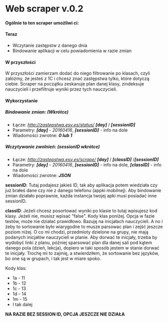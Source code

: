# Web scraper v.0.2
#### Ogólnie to ten scraper umożliwi ci:
#### Teraz
* Wczytanie zastępstw z danego dnia
* Bindowanie aplikacji w celu powiadomienia w razie zmian
    
#### W przyszłości
W przyszłości zamierzam dodać do niego filtrowanie po klasach, czyli załóżmy, że jesteś z 1C i chcesz znać zastępstwa tylko, które dotyczą ciebie. Scraper na początku zeskanuje plan danej klasy, zindeksuje nauczycieli i przefiltruje wyniki przez tych nauczycieli.

#### Wykorzystanie

##### Bindowanie zmian: (Wkrótce)

* Łącze: *http://zastepstwa.esy.es/status/* ***[day]*** / ***[sessionID]***
* Parametry: ***[day]*** - *20160416*, ***[sessionID]*** - info na dole
* Wiadomości zwrotne: ***0 lub 1***

##### Wczytywanie zwolnień: (sessionID wkrótce)

* Łącze: *http://zastepstwa.esy.es/scrape/* ***[day]*** / ***[classID]*** /***[sessionID]***
* Parametry: ***[day]*** - *20160416*, ***[sessionID]*** - info na dole, ***[classID]*** - info na dole
* Wiadomości zwrotne: ***JSON***

**sessionID**: Tutaj podajesz jakieś ID, tak aby aplikacja potem wiedziała czy już brałeś dane czy nie z danego telefonu (appki mobilnej). Aby bindowanie zmian działało poprawnie, każda instancja twojej apki musi posiadać inne sessionID.

**classID**: Jeżeli chcesz posortować wyniki po klasie to tutaj wpisujesz kod klasy. Jeżeli nie, musisz wpisać "false". Kody klas poniżej. Opcja w fazie testów, może nie działać prawidłowo. Bazuję na inicjałach nauczycieli. A no i żeby to sortowanie było wiarygodne to musze parsowac plan i zejść jeszcze poziom niżej. O co mi chodzi, przedmioty dzielone na grupy, nie mają podanych inicjałów nauczycieli w planie. Aby dorwać te inicjały, trzeba by wydobyć linki z planu, później sparsować plan dla danej sali pod kątem danego pola (dzień, lekcja), dopiero w taki sposób jestem w stanie dorwać te inicjały. Trochę mi to zajmię, a stwierdziłem, że sortowanie bez języków, bo one są w grupach, i tak jest w miare spoko.

Kody klas:
* 1a - 11
* 1b - 12
* 1c - 13
* 1d - 14
* 1m - 15
* I tak dalej

**NA RAZIE BEZ SESSION ID, OPCJA JESZCZE NIE DZIAŁA**